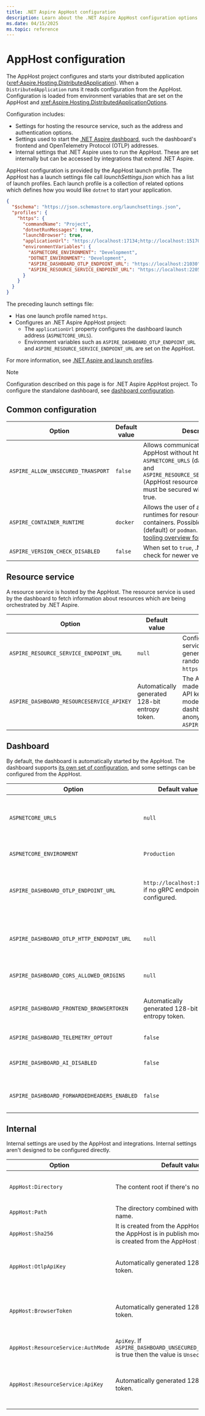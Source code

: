 ```yaml
---
title: .NET Aspire AppHost configuration
description: Learn about the .NET Aspire AppHost configuration options.
ms.date: 04/15/2025
ms.topic: reference
---
```


# AppHost configuration

The AppHost project configures and starts your distributed application (<xref:Aspire.Hosting.DistributedApplication>). When a `DistributedApplication` runs it reads configuration from the AppHost. Configuration is loaded from environment variables that are set on the AppHost and <xref:Aspire.Hosting.DistributedApplicationOptions>.

Configuration includes:

- Settings for hosting the resource service, such as the address and authentication options.
- Settings used to start the [.NET Aspire dashboard](../fundamentals/dashboard/overview.md), such the dashboard's frontend and OpenTelemetry Protocol (OTLP) addresses.
- Internal settings that .NET Aspire uses to run the AppHost. These are set internally but can be accessed by integrations that extend .NET Aspire.

AppHost configuration is provided by the AppHost launch profile. The AppHost has a launch settings file call _launchSettings.json_ which has a list of launch profiles. Each launch profile is a collection of related options which defines how you would like `dotnet` to start your application.

```json
{
  "$schema": "https://json.schemastore.org/launchsettings.json",
  "profiles": {
    "https": {
      "commandName": "Project",
      "dotnetRunMessages": true,
      "launchBrowser": true,
      "applicationUrl": "https://localhost:17134;http://localhost:15170",
      "environmentVariables": {
        "ASPNETCORE_ENVIRONMENT": "Development",
        "DOTNET_ENVIRONMENT": "Development",
        "ASPIRE_DASHBOARD_OTLP_ENDPOINT_URL": "https://localhost:21030",
        "ASPIRE_RESOURCE_SERVICE_ENDPOINT_URL": "https://localhost:22057"
      }
    }
  }
}
```

The preceding launch settings file:

- Has one launch profile named `https`.
- Configures an .NET Aspire AppHost project:
  - The `applicationUrl` property configures the dashboard launch address (`ASPNETCORE_URLS`).
  - Environment variables such as `ASPIRE_DASHBOARD_OTLP_ENDPOINT_URL` and `ASPIRE_RESOURCE_SERVICE_ENDPOINT_URL` are set on the AppHost.

For more information, see [.NET Aspire and launch profiles](../fundamentals/launch-profiles.md).

> [!NOTE]
> Configuration described on this page is for .NET Aspire AppHost project. To configure the standalone dashboard, see [dashboard configuration](../fundamentals/dashboard/configuration.md).

## Common configuration

| Option | Default value | Description |
|--|--|--|
| `ASPIRE_ALLOW_UNSECURED_TRANSPORT` | `false` | Allows communication with the AppHost without https. `ASPNETCORE_URLS` (dashboard address) and `ASPIRE_RESOURCE_SERVICE_ENDPOINT_URL` (AppHost resource service address) must be secured with HTTPS unless true. |
| `ASPIRE_CONTAINER_RUNTIME` | `docker` | Allows the user of alternative container runtimes for resources backed by containers. Possible values are `docker` (default) or `podman`. See [Setup and tooling overview for more details](../fundamentals/setup-tooling.md).  |
| `ASPIRE_VERSION_CHECK_DISABLED` | `false` | When set to `true`, .NET Aspire doesn't check for newer versions on startup. |

## Resource service

A resource service is hosted by the AppHost. The resource service is used by the dashboard to fetch information about resources which are being orchestrated by .NET Aspire.

| Option | Default value | Description |
|--|--|--|
| `ASPIRE_RESOURCE_SERVICE_ENDPOINT_URL` | `null` | Configures the address of the resource service hosted by the AppHost. Automatically generated with _launchSettings.json_ to have a random port on localhost. For example, `https://localhost:17037`. |
| `ASPIRE_DASHBOARD_RESOURCESERVICE_APIKEY` | Automatically generated 128-bit entropy token. | The API key used to authenticate requests made to the AppHost's resource service. The API key is required if the AppHost is in run mode, the dashboard isn't disabled, and the dashboard isn't configured to allow anonymous access with `ASPIRE_DASHBOARD_UNSECURED_ALLOW_ANONYMOUS`. |

## Dashboard

By default, the dashboard is automatically started by the AppHost. The dashboard supports [its own set of configuration](../fundamentals/dashboard/configuration.md), and some settings can be configured from the AppHost.

| Option | Default value | Description |
|--|--|--|
| `ASPNETCORE_URLS` | `null` | Dashboard address. Must be `https` unless `ASPIRE_ALLOW_UNSECURED_TRANSPORT` or `DistributedApplicationOptions.AllowUnsecuredTransport` is true. Automatically generated with _launchSettings.json_ to have a random port on localhost. The value in launch settings is set on the `applicationUrls` property. |
| `ASPNETCORE_ENVIRONMENT` | `Production` | Configures the environment the dashboard runs as. For more information, see [Use multiple environments in ASP.NET Core](/aspnet/core/fundamentals/environments). |
| `ASPIRE_DASHBOARD_OTLP_ENDPOINT_URL` | `http://localhost:18889` if no gRPC endpoint is configured. | Configures the dashboard OTLP gRPC address. Used by the dashboard to receive telemetry over OTLP. Set on resources as the `OTEL_EXPORTER_OTLP_ENDPOINT` env var. The `OTEL_EXPORTER_OTLP_PROTOCOL` env var is `grpc`.  Automatically generated with _launchSettings.json_ to have a random port on localhost. |
| `ASPIRE_DASHBOARD_OTLP_HTTP_ENDPOINT_URL` | `null` | Configures the dashboard OTLP HTTP address. Used by the dashboard to receive telemetry over OTLP. If only `ASPIRE_DASHBOARD_OTLP_HTTP_ENDPOINT_URL` is configured then it is set on resources as the `OTEL_EXPORTER_OTLP_ENDPOINT` env var. The `OTEL_EXPORTER_OTLP_PROTOCOL` env var is `http/protobuf`. |
| `ASPIRE_DASHBOARD_CORS_ALLOWED_ORIGINS` | `null` | Overrides the CORS allowed origins configured in the dashboard. This setting replaces the default behavior of calculating allowed origins based on resource endpoints. |
| `ASPIRE_DASHBOARD_FRONTEND_BROWSERTOKEN` | Automatically generated 128-bit entropy token. | Configures the frontend browser token. This is the value that must be entered to access the dashboard when the auth mode is BrowserToken. If no browser token is specified then a new token is generated each time the AppHost is launched. |
| `ASPIRE_DASHBOARD_TELEMETRY_OPTOUT` | `false` | Configures the dashboard to never send [usage telemetry](../fundamentals/dashboard/microsoft-collected-dashboard-telemetry.md). |
| `ASPIRE_DASHBOARD_AI_DISABLED` | `false` | [GitHub Copilot in the dashboard](../fundamentals/dashboard/copilot.md) is available when the AppHost is launched by a supported IDE. When set to `true` Copilot is disabled in the dashboard and no Copilot UI is visible. |
| `ASPIRE_DASHBOARD_FORWARDEDHEADERS_ENABLED` | `false` | Enables the Forwarded headers middleware that replaces the scheme and host values on the Request context with the values coming from the `X-Forwarded-Proto` and `X-Forwarded-Host` headers.

## Internal

Internal settings are used by the AppHost and integrations. Internal settings aren't designed to be configured directly.

| Option | Default value | Description |
|--|--|--|
| `AppHost:Directory` | The content root if there's no project. | Directory of the project where the AppHost is located. Accessible from the <xref:Aspire.Hosting.IDistributedApplicationBuilder.AppHostDirectory?displayProperty=nameWithType>. |
| `AppHost:Path` | The directory combined with the application name. | The path to the AppHost. It combines the directory with the application name. |
| `AppHost:Sha256` | It is created from the AppHost name when the AppHost is in publish mode. Otherwise it is created from the AppHost path. | Hex encoded hash for the current application. The hash is based on the location of the app on the current machine so it is stable between launches of the AppHost. |
| `AppHost:OtlpApiKey` | Automatically generated 128-bit entropy token. | The API key used to authenticate requests sent to the dashboard OTLP service. The value is present if needed: the AppHost is in run mode, the dashboard isn't disabled, and the dashboard isn't configured to allow anonymous access with `ASPIRE_DASHBOARD_UNSECURED_ALLOW_ANONYMOUS`. |
| `AppHost:BrowserToken` | Automatically generated 128-bit entropy token. | The browser token used to authenticate browsing to the dashboard when it is launched by the AppHost. The browser token can be set by `ASPIRE_DASHBOARD_FRONTEND_BROWSERTOKEN`. The value is present if needed: the AppHost is in run mode, the dashboard isn't disabled, and the dashboard isn't configured to allow anonymous access with `ASPIRE_DASHBOARD_UNSECURED_ALLOW_ANONYMOUS`. |
| `AppHost:ResourceService:AuthMode` | `ApiKey`. If `ASPIRE_DASHBOARD_UNSECURED_ALLOW_ANONYMOUS` is true then the value is `Unsecured`. | The authentication mode used to access the resource service. The value is present if needed: the AppHost is in run mode and the dashboard isn't disabled. |
| `AppHost:ResourceService:ApiKey` | Automatically generated 128-bit entropy token. | The API key used to authenticate requests made to the AppHost's resource service. The API key can be set by `ASPIRE_DASHBOARD_RESOURCESERVICE_APIKEY`. The value is present if needed: the AppHost is in run mode, the dashboard isn't disabled, and the dashboard isn't configured to allow anonymous access with `ASPIRE_DASHBOARD_UNSECURED_ALLOW_ANONYMOUS`. |
